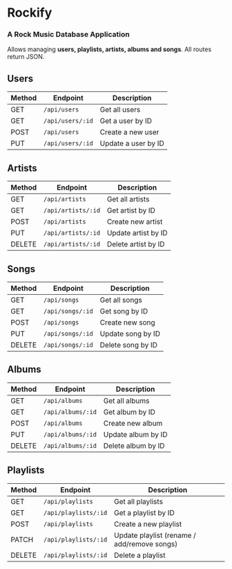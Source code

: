 # Rockify 
### A Rock Music Database Application

Allows managing **users, playlists, artists, albums and songs**.
All routes return JSON.

## Users
| Method | Endpoint         | Description               |
|--------|------------------|---------------------------|
| GET    | `/api/users`     | Get all users             |
| GET    | `/api/users/:id` | Get a user by ID          |
| POST   | `/api/users`     | Create a new user         |
| PUT    | `/api/users/:id` | Update a user by ID       |


## Artists
| Method | Endpoint             | Description          |
|--------|----------------------|----------------------|
| GET    | `/api/artists`       | Get all artists      |
| GET    | `/api/artists/:id`   | Get artist by ID     |
| POST   | `/api/artists`       | Create new artist    |
| PUT    | `/api/artists/:id`   | Update artist by ID  |
| DELETE | `/api/artists/:id`   | Delete artist by ID  |

## Songs
| Method | Endpoint           | Description          |
|--------|--------------------|----------------------|
| GET    | `/api/songs`       | Get all songs        |
| GET    | `/api/songs/:id`   | Get song by ID       |
| POST   | `/api/songs`       | Create new song      |
| PUT    | `/api/songs/:id`   | Update song by ID    |
| DELETE | `/api/songs/:id`   | Delete song by ID    |

## Albums
| Method | Endpoint            | Description          |
|--------|---------------------|----------------------|
| GET    | `/api/albums`       | Get all albums       |
| GET    | `/api/albums/:id`   | Get album by ID      |
| POST   | `/api/albums`       | Create new album     |
| PUT    | `/api/albums/:id`   | Update album by ID   |
| DELETE | `/api/albums/:id`   | Delete album by ID   |

## Playlists
| Method | Endpoint              | Description                                |
|--------|-----------------------|--------------------------------------------|
| GET    | `/api/playlists`      | Get all playlists                          |
| GET    | `/api/playlists/:id`  | Get a playlist by ID                       |
| POST   | `/api/playlists`      | Create a new playlist                      |
| PATCH  | `/api/playlists/:id`  | Update playlist (rename / add/remove songs)|
| DELETE | `/api/playlists/:id`  | Delete a playlist                          |
